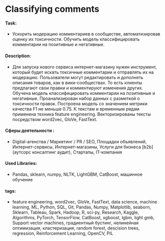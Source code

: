 # Classifying comments

#### Task: 
- Ускорить модерацию комментариев в сообществе, автоматизировав оценку их токсичности. Обучить модель классифицировать комментарии на позитивные и негативные.

#### Description:
- Для запуска нового сервиса интернет-магазину нужен инструмент, который будет искать токсичные комментарии и отправлять их на модерацию. Пользователи могут редактировать и дополнять описания товаров, как в вики-сообществах. То есть клиенты предлагают свои правки и комментируют изменения других.  Обучена модель классифицировать комментарии на позитивные и негативные. Проанализирован набор данных с разметкой о токсичности правок. Построена модель со значением метрики качества F1 не меньше 0.75. К текстам и временным рядам применена техника feature engineering. Векторизированы тексты посредством word2vec, GloVe, FastText.

#### Сферы деятельности : 
- Digital-агенства / Маркетинг / PR / SEO, Площадки объявлений, Интернет-сервисы, Интернет-магазины, Услуги для бизнеса [b2b] (аутсорс консалтинг аудит), Стартапы, IT-компания

#### Used Libraries:
- Pandas, sklearn, numpy, NLTK, LightGBM, CatBoost, машинное обучение

#### tags:
- feature engineering, word2vec, GloVe, FastText, data science, machine learning, ML, Python, SQL, Git, Pandas, Numpy, Matplotlib, seaborn, Sklearn, Tableau, Spark, Hadoop, R, sci-py, Research, Kaggle, Algorithms, PyTorch, TensorFlow, CatBoost, xgboost, lgbm, light gmb, Support vector machines, градиентный бустинг, нелинейная оптимизация, кластеризация, random forest, descision trees,  regression,  Reinforcement Learning,  OpenCV, PIL
